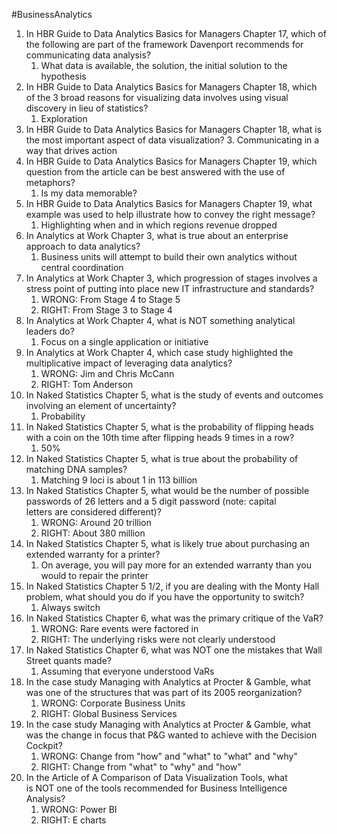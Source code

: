 #BusinessAnalytics
1. In HBR Guide to Data Analytics Basics for Managers Chapter 17, which of the following are part of the framework Davenport recommends for communicating data analysis?
	1. What data is available, the solution, the initial solution to the hypothesis
2. In HBR Guide to Data Analytics Basics for Managers Chapter 18, which of the 3 broad reasons for visualizing data involves using visual discovery in lieu of statistics?
	1. Exploration
3. In HBR Guide to Data Analytics Basics for Managers Chapter 18, what is the most important aspect of data visualization?
	3. Communicating in a way that drives action
4. In HBR Guide to Data Analytics Basics for Managers Chapter 19, which question from the article can be best answered with the use of metaphors?
	1. Is my data memorable?
5. In HBR Guide to Data Analytics Basics for Managers Chapter 19, what example was used to help illustrate how to convey the right message?
	1. Highlighting when and in which regions revenue dropped
6. In Analytics at Work Chapter 3, what is true about an enterprise approach to data analytics?
	1. Business units will attempt to build their own analytics without central coordination
7. In Analytics at Work Chapter 3, which progression of stages involves a stress point of putting into place new IT infrastructure and standards?
	1. WRONG: From Stage 4 to Stage 5
	2. RIGHT: From Stage 3 to Stage 4
8. In Analytics at Work Chapter 4, what is NOT something analytical leaders do?
	1. Focus on a single application or initiative
9. In Analytics at Work Chapter 4, which case study highlighted the multiplicative impact of leveraging data analytics?
	1. WRONG: Jim and Chris McCann
	2. RIGHT: Tom Anderson
10. In Naked Statistics Chapter 5, what is the study of events and outcomes involving an element of uncertainty?
	1. Probability
11. In Naked Statistics Chapter 5, what is the probability of flipping heads with a coin on the 10th time after flipping heads 9 times in a row?
	1. 50%
12. In Naked Statistics Chapter 5, what is true about the probability of matching DNA samples?
	1. Matching 9 loci is about 1 in 113 billion
13. In Naked Statistics Chapter 5, what would be the number of possible passwords of 26 letters and a 5 digit password (note: capital letters are considered different)?
	1. WRONG: Around 20 trillion	
	2. RIGHT: About 380 million
14. In Naked Statistics Chapter 5, what is likely true about purchasing an extended warranty for a printer?
	1. On average, you will pay more for an extended warranty than you would to repair the printer
15. In Naked Statistics Chapter 5 1/2, if you are dealing with the Monty Hall problem, what should you do if you have the opportunity to switch?
	1. Always switch
16. In Naked Statistics Chapter 6, what was the primary critique of the VaR?
	1. WRONG: Rare events were factored in	
	2. RIGHT: The underlying risks were not clearly understood
17. In Naked Statistics Chapter 6, what was NOT one the mistakes that Wall Street quants made?
	1. Assuming that everyone understood VaRs
18. In the case study Managing with Analytics at Procter & Gamble, what was one of the structures that was part of its 2005 reorganization?
	1. WRONG: Corporate Business Units	
	2. RIGHT: Global Business Services
19. In the case study Managing with Analytics at Procter & Gamble, what was the change in focus that P&G wanted to achieve with the Decision Cockpit?
	1.  WRONG: Change from "how" and "what" to "what" and "why"
	2.  RIGHT: Change from "what" to "why" and "how"
20. In the Article of A Comparison of Data Visualization Tools, what is NOT one of the tools recommended for Business Intelligence Analysis?
	1. WRONG: Power BI	
	2. RIGHT: E charts